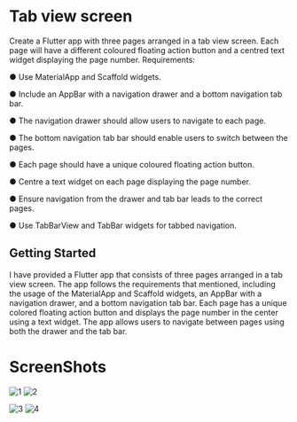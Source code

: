 # Tab view screen

Create a Flutter app with three pages arranged in a tab view screen. Each page will
have a different coloured floating action button and a centred text widget displaying
the page number.
Requirements:

● Use MaterialApp and Scaffold widgets.

● Include an AppBar with a navigation drawer and a bottom navigation tab bar.

● The navigation drawer should allow users to navigate to each page.

● The bottom navigation tab bar should enable users to switch between the
pages.

● Each page should have a unique coloured floating action button.

● Centre a text widget on each page displaying the page number.

● Ensure navigation from the drawer and tab bar leads to the correct pages.

● Use TabBarView and TabBar widgets for tabbed navigation.

## Getting Started

I have provided a Flutter app that consists of three pages arranged in a tab view screen. The app follows the requirements that mentioned, including the usage of the MaterialApp and Scaffold widgets, an AppBar with a navigation drawer, and a bottom navigation tab bar. Each page has a unique colored floating action button and displays the page number in the center using a text widget. The app allows users to navigate between pages using both the drawer and the tab bar.

# ScreenShots



![1](https://github.com/hamimahamedornab/TabBar/assets/75578573/e3b2fc67-875a-466c-81ac-d20b101b4f68)
![2](https://github.com/hamimahamedornab/TabBar/assets/75578573/64051b2c-7849-41a0-b7b8-6f148d8611cb)

![3](https://github.com/hamimahamedornab/TabBar/assets/75578573/dfef95e4-eb49-4a6b-ad9d-91deb5bfbf18)
![4](https://github.com/hamimahamedornab/TabBar/assets/75578573/dec58620-e172-42d6-a164-e1f3ecfa1c4e)

